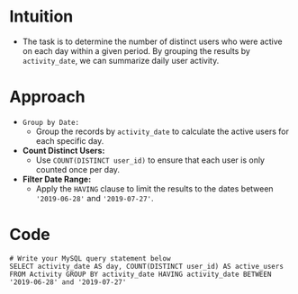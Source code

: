 # Intuition
- The task is to determine the number of distinct users who were active on each day within a given period. By grouping the results by `activity_date`, we can summarize daily user activity.
<!-- Describe your first thoughts on how to solve this problem. -->

# Approach
- `Group by Date:`
  - Group the records by `activity_date` to calculate the active users for each specific day.
- **Count Distinct Users:**
  - Use `COUNT(DISTINCT user_id)` to ensure that each user is only counted once per day.
- **Filter Date Range:**
  - Apply the `HAVING` clause to limit the results to the dates between `'2019-06-28'` and `'2019-07-27'`.
<!-- Describe your approach to solving the problem. -->

# Code
```
# Write your MySQL query statement below
SELECT activity_date AS day, COUNT(DISTINCT user_id) AS active_users FROM Activity GROUP BY activity_date HAVING activity_date BETWEEN '2019-06-28' and '2019-07-27'
```